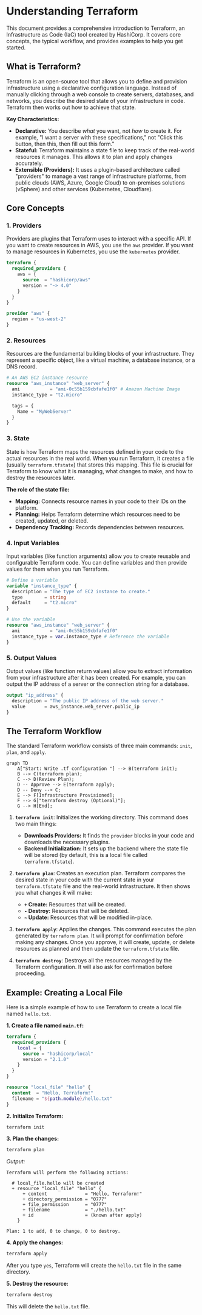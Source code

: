 # Understanding Terraform

This document provides a comprehensive introduction to Terraform, an Infrastructure as Code (IaC) tool created by HashiCorp. It covers core concepts, the typical workflow, and provides examples to help you get started.

## What is Terraform?

Terraform is an open-source tool that allows you to define and provision infrastructure using a declarative configuration language. Instead of manually clicking through a web console to create servers, databases, and networks, you describe the desired state of your infrastructure in code. Terraform then works out how to achieve that state.

**Key Characteristics:**

*   **Declarative:** You describe *what* you want, not *how* to create it. For example, "I want a server with these specifications," not "Click this button, then this, then fill out this form."
*   **Stateful:** Terraform maintains a state file to keep track of the real-world resources it manages. This allows it to plan and apply changes accurately.
*   **Extensible (Providers):** It uses a plugin-based architecture called "providers" to manage a vast range of infrastructure platforms, from public clouds (AWS, Azure, Google Cloud) to on-premises solutions (vSphere) and other services (Kubernetes, Cloudflare).

## Core Concepts

### 1. Providers

Providers are plugins that Terraform uses to interact with a specific API. If you want to create resources in AWS, you use the `aws` provider. If you want to manage resources in Kubernetes, you use the `kubernetes` provider.

```terraform
terraform {
  required_providers {
    aws = {
      source  = "hashicorp/aws"
      version = "~> 4.0"
    }
  }
}

provider "aws" {
  region = "us-west-2"
}
```

### 2. Resources

Resources are the fundamental building blocks of your infrastructure. They represent a specific object, like a virtual machine, a database instance, or a DNS record.

```terraform
# An AWS EC2 instance resource
resource "aws_instance" "web_server" {
  ami           = "ami-0c55b159cbfafe1f0" # Amazon Machine Image
  instance_type = "t2.micro"

  tags = {
    Name = "MyWebServer"
  }
}
```

### 3. State

State is how Terraform maps the resources defined in your code to the actual resources in the real world. When you run Terraform, it creates a file (usually `terraform.tfstate`) that stores this mapping. This file is crucial for Terraform to know what it is managing, what changes to make, and how to destroy the resources later.

**The role of the state file:**

*   **Mapping:** Connects resource names in your code to their IDs on the platform.
*   **Planning:** Helps Terraform determine which resources need to be created, updated, or deleted.
*   **Dependency Tracking:** Records dependencies between resources.

### 4. Input Variables

Input variables (like function arguments) allow you to create reusable and configurable Terraform code. You can define variables and then provide values for them when you run Terraform.

```terraform
# Define a variable
variable "instance_type" {
  description = "The type of EC2 instance to create."
  type        = string
  default     = "t2.micro"
}

# Use the variable
resource "aws_instance" "web_server" {
  ami           = "ami-0c55b159cbfafe1f0"
  instance_type = var.instance_type # Reference the variable
}
```

### 5. Output Values

Output values (like function return values) allow you to extract information from your infrastructure after it has been created. For example, you can output the IP address of a server or the connection string for a database.

```terraform
output "ip_address" {
  description = "The public IP address of the web server."
  value       = aws_instance.web_server.public_ip
}
```

## The Terraform Workflow

The standard Terraform workflow consists of three main commands: `init`, `plan`, and `apply`.

```mermaid
graph TD
    A["Start: Write .tf configuration "] --> B(terraform init);
    B --> C(terraform plan);
    C --> D(Review Plan);
    D -- Approve --> E(terraform apply);
    D -- Deny --> C;
    E --> F[Infrastructure Provisioned];
    F --> G["terraform destroy (Optional)"];
    G --> H[End];
```

1.  **`terraform init`**: Initializes the working directory. This command does two main things:
    *   **Downloads Providers:** It finds the `provider` blocks in your code and downloads the necessary plugins.
    *   **Backend Initialization:** It sets up the backend where the state file will be stored (by default, this is a local file called `terraform.tfstate`).

2.  **`terraform plan`**: Creates an execution plan. Terraform compares the desired state in your code with the current state in your `terraform.tfstate` file and the real-world infrastructure. It then shows you what changes it will make:
    *   **`+` Create:** Resources that will be created.
    *   **`-` Destroy:** Resources that will be deleted.
    *   **`~` Update:** Resources that will be modified in-place.

3.  **`terraform apply`**: Applies the changes. This command executes the plan generated by `terraform plan`. It will prompt for confirmation before making any changes. Once you approve, it will create, update, or delete resources as planned and then update the `terraform.tfstate` file.

4.  **`terraform destroy`**: Destroys all the resources managed by the Terraform configuration. It will also ask for confirmation before proceeding.

## Example: Creating a Local File

Here is a simple example of how to use Terraform to create a local file named `hello.txt`.

**1. Create a file named `main.tf`:**

```terraform
terraform {
  required_providers {
    local = {
      source = "hashicorp/local"
      version = "2.1.0"
    }
  }
}

resource "local_file" "hello" {
  content  = "Hello, Terraform!"
  filename = "${path.module}/hello.txt"
}
```

**2. Initialize Terraform:**

```bash
terraform init
```

**3. Plan the changes:**

```bash
terraform plan
```

*Output:*
```
Terraform will perform the following actions:

  # local_file.hello will be created
  + resource "local_file" "hello" {
      + content              = "Hello, Terraform!"
      + directory_permission = "0777"
      + file_permission      = "0777"
      + filename             = "./hello.txt"
      + id                   = (known after apply)
    }

Plan: 1 to add, 0 to change, 0 to destroy.
```

**4. Apply the changes:**

```bash
terraform apply
```

After you type `yes`, Terraform will create the `hello.txt` file in the same directory.

**5. Destroy the resource:**

```bash
terraform destroy
```

This will delete the `hello.txt` file.
